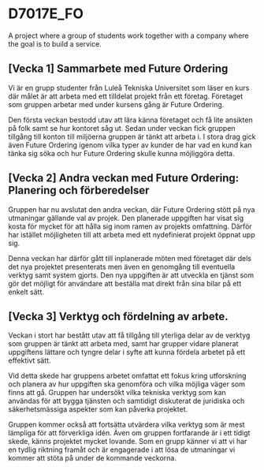 # D7017E_FO
A project where a group of students work together with a company where the goal is to build a service.


## [Vecka 1] Sammarbete med Future Ordering
Vi är en grupp studenter från Luleå Tekniska Universitet som läser en kurs där målet är att arbeta med ett tilldelat projekt från ett företag. Företaget som gruppen arbetar med under kursens gång är Future Ordering.

Den första veckan bestodd utav att lära känna företaget och få lite ansikten på folk samt se hur kontoret såg ut. Sedan under veckan fick gruppen tillgång till konton till miljöerna gruppen är tänkt att arbeta i. 
I stora drag gick även Future Ordering igenom vilka typer av kunder de har vad en kund kan tänka sig söka och hur Future Ordering skulle kunna möjliggöra detta.


## [Vecka 2] Andra veckan med Future Ordering: Planering och förberedelser

Gruppen har nu avslutat den andra veckan, där Future Ordering stött på nya utmaningar gällande val av projek. Den planerade uppgiften har visat sig kosta för mycket för att hålla sig inom ramen av projekts omfattning. Därför har istället möjligheten till att arbeta med ett nydefinierat projekt öppnat upp sig.

Denna veckan har därför gått till inplanerade möten med företaget där dels det nya projektet presenterats men även en genomgång till eventuella verktyg samt system gjorts. Den nya uppgiften är att utveckla en tjänst som gör det möjligt för användare att beställa mat direkt från sina bilar på ett enkelt sätt.

## [Vecka 3] Verktyg och fördelning av arbete. 
Veckan i stort har bestått utav att få tillgång till yterliga delar av de verktyg som gruppen är tänkt att arbeta med, samt har grupper vidare planerat uppgiftens lättare och tyngre delar i syfte att kunna fördela arbetet på ett effektivt sätt. 

Vid detta skede har gruppens arbetet omfattat ett fokus kring utforskning och planera av hur uppgiften ska genomföra och vilka möjliga väger som finns att gå. Gruppen har undersökt vilka tekniska verktyg som kan användas för att bygga tjänsten och samtidigt diskuterat de juridiska och säkerhetsmässiga aspekter som kan påverka projektet.

Gruppen kommer också att fortsätta utvärdera vilka verktyg som är mest lämpliga för att förverkliga idén. Även om gruppen fortfarande är i ett tidigt skede, känns projektet mycket lovande. Som en grupp känner vi att vi har en tydlig riktning framåt och är engagerade i att lösa de utmaningar vi kommer att stöta på under de kommande veckorna.


